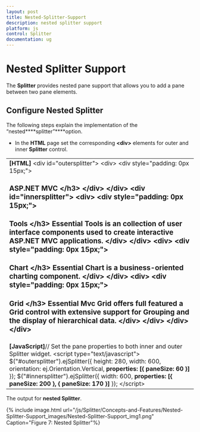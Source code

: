 ```yaml
---
layout: post
title: Nested-Splitter-Support
description: nested splitter support
platform: js
control: Splitter
documentation: ug
---
```


# Nested Splitter Support

The **Splitter** provides nested pane support that allows you to add a pane between two pane elements.

## Configure Nested Splitter

The following steps explain the implementation of the “nested****splitter”****option.

* In the **HTML** page set the corresponding **&lt;div&gt;** elements for outer and inner **Splitter** control. 



<table>
<tr>
<td>
<b>[HTML]</b>        &lt;div id="outersplitter"&gt;            &lt;div&gt;                &lt;div style="padding: 0px 15px;"&gt;                    <h3 class="h3">ASP.NET MVC &lt;/h3&gt;                &lt;/div&gt;            &lt;/div&gt;            &lt;div id="innersplitter"&gt;                &lt;div&gt;                    &lt;div style="padding: 0px 15px;"&gt;                        <h3 class="h3">Tools &lt;/h3&gt;                        Essential Tools is an collection of user interface components used to create interactive                                    ASP.NET MVC applications.                    &lt;/div&gt;                &lt;/div&gt;                &lt;div&gt;                    &lt;div style="padding: 0px 15px;"&gt;                        <h3 class="h3">Chart &lt;/h3&gt;                        Essential Chart is a business-oriented charting component.                    &lt;/div&gt;                &lt;/div&gt;                &lt;div&gt;                    &lt;div style="padding: 0px 15px;"&gt;                        <h3 class="h3">Grid &lt;/h3&gt;                        Essential Mvc Grid offers full featured a Grid control with extensive support for                                    Grouping and the display of hierarchical data.                    &lt;/div&gt;                &lt;/div&gt;            &lt;/div&gt;        &lt;/div&gt;</td></tr>
<tr>
<td>
<b>[JavaScript]</b>// Set the pane properties to both inner and outer Splitter widget.    &lt;script type="text/javascript"&gt;            $("#outersplitter").ejSplitter({                height: 280, width: 600,                orientation: ej.Orientation.Vertical,                <b>properties: [{ paneSize: 60 }]</b>            });            $("#innersplitter").ejSplitter({                width: 600,                <b>properties: [{ paneSize: 200 }, { paneSize: 170 }]</b>            });    &lt;/script&gt;</td></tr>
</table>


The output for **nested Splitter**.



{% include image.html url="/js/Splitter/Concepts-and-Features/Nested-Splitter-Support_images/Nested-Splitter-Support_img1.png" Caption="Figure 7: Nested Splitter"%}

